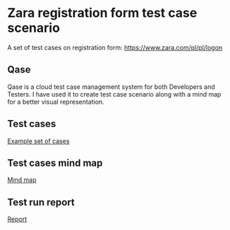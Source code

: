# Zara registration form test case scenario
A set of test cases on registration form: https://www.zara.com/pl/pl/logon

## Qase
Qase is a cloud test case management system for both Developers and Testers. 
I have used it to create test case scenario along with a mind map for a better visual representation.

## Test cases

[Example set of cases](https://github.com/Inadurill/Zara-registration-form-test-scenario/blob/main/Zara%20registration%20form%20test%20scenario.pdf)

## Test cases mind map

[Mind map](https://github.com/Inadurill/Zara-registration-form-test-scenario/blob/main/User%20registration%20test%20scenario%20mind%20map.jpg)

## Test run report

[Report](https://github.com/Inadurill/Zara-registration-form-test-scenario/blob/main/Zara%20registration%20form%20test%20run.pdf)
